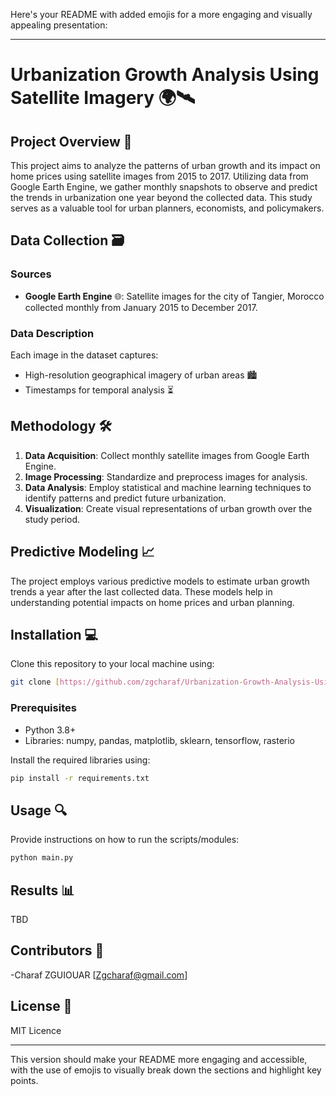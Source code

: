 Here's your README with added emojis for a more engaging and visually appealing presentation:

---

# Urbanization Growth Analysis Using Satellite Imagery 🌍🛰️

## Project Overview 📌

This project aims to analyze the patterns of urban growth and its impact on home prices using satellite images from 2015 to 2017. Utilizing data from Google Earth Engine, we gather monthly snapshots to observe and predict the trends in urbanization one year beyond the collected data. This study serves as a valuable tool for urban planners, economists, and policymakers.

## Data Collection 🗃️

### Sources
- **Google Earth Engine** 🌐: Satellite images for the city of Tangier, Morocco collected monthly from January 2015 to December 2017.

### Data Description
Each image in the dataset captures:
- High-resolution geographical imagery of urban areas 🏙️
- Timestamps for temporal analysis ⏳

## Methodology 🛠️

1. **Data Acquisition**: Collect monthly satellite images from Google Earth Engine.
2. **Image Processing**: Standardize and preprocess images for analysis.
3. **Data Analysis**: Employ statistical and machine learning techniques to identify patterns and predict future urbanization.
4. **Visualization**: Create visual representations of urban growth over the study period.

## Predictive Modeling 📈

The project employs various predictive models to estimate urban growth trends a year after the last collected data. These models help in understanding potential impacts on home prices and urban planning.

## Installation 💻

Clone this repository to your local machine using:
```bash
git clone [https://github.com/zgcharaf/Urbanization-Growth-Analysis-Using-Satellite-Imagery/]
```

### Prerequisites

- Python 3.8+
- Libraries: numpy, pandas, matplotlib, sklearn, tensorflow, rasterio

Install the required libraries using:
```bash
pip install -r requirements.txt
```

## Usage 🔍

Provide instructions on how to run the scripts/modules:
```bash
python main.py
```

## Results 📊
TBD

## Contributors 👥

-Charaf ZGUIOUAR [Zgcharaf@gmail.com]

## License 📜

MIT Licence

---

This version should make your README more engaging and accessible, with the use of emojis to visually break down the sections and highlight key points.
